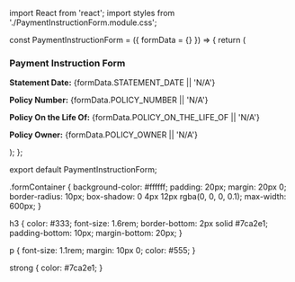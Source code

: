 import React from 'react';
import styles from './PaymentInstructionForm.module.css';

const PaymentInstructionForm = ({ formData = {} }) => {
    return (
        <div className={styles.formContainer}>
            <h3>Payment Instruction Form</h3>
            <p><strong>Statement Date:</strong> {formData.STATEMENT_DATE || 'N/A'}</p>
            <p><strong>Policy Number:</strong> {formData.POLICY_NUMBER || 'N/A'}</p>
            <p><strong>Policy On the Life Of:</strong> {formData.POLICY_ON_THE_LIFE_OF || 'N/A'}</p>
            <p><strong>Policy Owner:</strong> {formData.POLICY_OWNER || 'N/A'}</p>
        </div>
    );
};

export default PaymentInstructionForm;

.formContainer {
    background-color: #ffffff;
    padding: 20px;
    margin: 20px 0;
    border-radius: 10px;
    box-shadow: 0 4px 12px rgba(0, 0, 0, 0.1);
    max-width: 600px;
}

h3 {
    color: #333;
    font-size: 1.6rem;
    border-bottom: 2px solid #7ca2e1;
    padding-bottom: 10px;
    margin-bottom: 20px;
}

p {
    font-size: 1.1rem;
    margin: 10px 0;
    color: #555;
}

strong {
    color: #7ca2e1;
}
